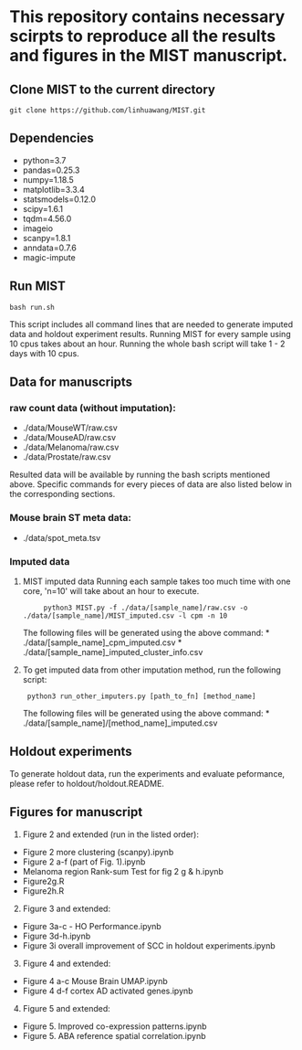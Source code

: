 # This repository contains necessary scirpts to reproduce all the results and figures in the MIST manuscript.

## Clone MIST to the current directory

	git clone https://github.com/linhuawang/MIST.git

## Dependencies
  * python=3.7
  * pandas=0.25.3
  * numpy=1.18.5
  * matplotlib=3.3.4
  * statsmodels=0.12.0
  * scipy=1.6.1
  * tqdm=4.56.0
  * imageio
  * scanpy=1.8.1
  *	anndata=0.7.6
  * magic-impute

## Run MIST

	bash run.sh

This script includes all command lines that are needed to generate imputed data and holdout experiment results. Running MIST for every sample using 10 cpus takes about an hour. Running the whole bash script will take 1 - 2 days with 10 cpus.

## Data for manuscripts
	
### raw count data (without imputation): 
* ./data/MouseWT/raw.csv
* ./data/MouseAD/raw.csv
* ./data/Melanoma/raw.csv
* ./data/Prostate/raw.csv

Resulted data will be available by running the bash scripts mentioned above. Specific commands for every pieces of data are also listed below in the corresponding sections.

### Mouse brain ST meta data: 
* ./data/spot_meta.tsv

### Imputed data

1. MIST imputed data
	Running each sample takes too much time with one core, 'n=10' will take about an hour to execute. 

			python3 MIST.py -f ./data/[sample_name]/raw.csv -o ./data/[sample_name]/MIST_imputed.csv -l cpm -n 10
	The following files will be generated using the above command:
		* ./data/[sample_name]_cpm_imputed.csv
		* ./data/[sample_name]_imputed_cluster_info.csv

2. To get imputed data from other imputation method, run the following script:

		python3 run_other_imputers.py [path_to_fn] [method_name]
	The following files will be generated using the above command:
		* ./data/[sample_name]/[method_name]_imputed.csv


## Holdout experiments

To generate holdout data, run the experiments and evaluate peformance, please refer to holdout/holdout.README.

## Figures for manuscript

1. Figure 2 and extended (run in the listed order):
* Figure 2 more clustering (scanpy).ipynb
* Figure 2 a-f (part of Fig. 1).ipynb
* Melanoma region Rank-sum Test for fig 2 g & h.ipynb
* Figure2g.R
* Figure2h.R

2. Figure 3 and extended:
* Figure 3a-c - HO Performance.ipynb
* Figure 3d-h.ipynb
* Figure 3i overall improvement of SCC in holdout experiments.ipynb

3. Figure 4 and extended:
* Figure 4 a-c Mouse Brain UMAP.ipynb
* Figure 4 d-f cortex AD activated genes.ipynb

4. Figure 5 and extended:
* Figure 5. Improved co-expression patterns.ipynb
* Figure 5. ABA reference spatial correlation.ipynb
